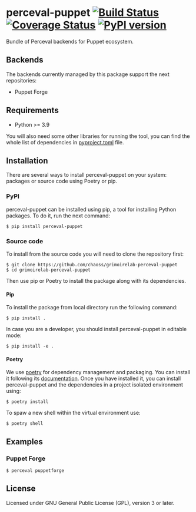 # perceval-puppet [![Build Status](https://github.com/chaoss/grimoirelab-perceval-puppet/workflows/tests/badge.svg)](https://github.com/chaoss/grimoirelab-perceval-puppet/actions?query=workflow:tests+branch:main+event:push) [![Coverage Status](https://img.shields.io/coveralls/chaoss/grimoirelab-perceval-puppet.svg)](https://coveralls.io/r/chaoss/grimoirelab-perceval-puppet?branch=main)  [![PyPI version](https://badge.fury.io/py/perceval-puppet.svg)](https://badge.fury.io/py/perceval-puppet)

Bundle of Perceval backends for Puppet ecosystem.

## Backends

The backends currently managed by this package support the next repositories:

* Puppet Forge

## Requirements

 * Python >= 3.9

You will also need some other libraries for running the tool, you can find the
whole list of dependencies in [pyproject.toml](pyproject.toml) file.

## Installation

There are several ways to install perceval-puppet on your system: packages or source 
code using Poetry or pip.

### PyPI

perceval-puppet can be installed using pip, a tool for installing Python packages. 
To do it, run the next command:
```
$ pip install perceval-puppet
```

### Source code

To install from the source code you will need to clone the repository first:
```
$ git clone https://github.com/chaoss/grimoirelab-perceval-puppet
$ cd grimoirelab-perceval-puppet
```

Then use pip or Poetry to install the package along with its dependencies.

#### Pip
To install the package from local directory run the following command:
```
$ pip install .
```
In case you are a developer, you should install perceval-puppet in editable mode:
```
$ pip install -e .
```

#### Poetry
We use [poetry](https://python-poetry.org/) for dependency management and 
packaging. You can install it following its [documentation](https://python-poetry.org/docs/#installation).
Once you have installed it, you can install perceval-puppet and the dependencies in 
a project isolated environment using:
```
$ poetry install
```
To spaw a new shell within the virtual environment use:
```
$ poetry shell
```

## Examples

### Puppet Forge

```
$ perceval puppetforge
```

## License

Licensed under GNU General Public License (GPL), version 3 or later.
